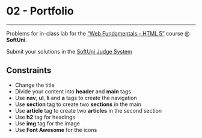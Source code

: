 # 02 - Portfolio
------
Problems for in-class lab for the [“Web Fundamentals - HTML 5”](https://softuni.bg/trainings/2265/web-fundamentals-html5-january-2019/) course @ **SoftUni**.

Submit your solutions in the [SoftUni Judge System](https://judge.softuni.bg/Contests/1136/Introduction-to-HTML-and-CSS)

## Constraints
* Change the title
* Divide your content into **header** and **main** tags
* Use **nav**, **ul**, **li** and **a** tags to create the navigation
* Use **section** tag to create two **sections** in the main
* Use **article** tag to create two **articles** in the second section
* Use **h2** tag for headings
* Use **img** tag for the image
* Use **Font Awesome** for the icons



